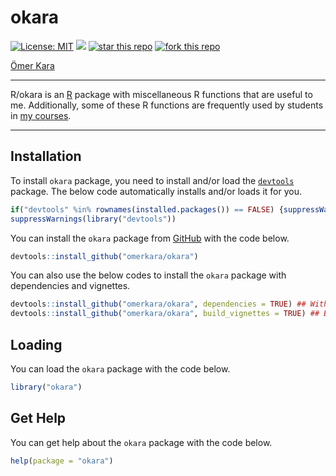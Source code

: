 
<!-- README.md is generated from README.Rmd. Please edit that file -->

# okara

<!-- badges: start -->

[![License:
MIT](https://img.shields.io/badge/license-MIT-blue.svg)](https://cran.r-project.org/web/licenses/MIT)
[![](https://img.shields.io/badge/devel%20version-1.0.1-blue.svg)](https://github.com/omerkara/okara)
[![star this
repo](https://githubbadges.com/star.svg?user=omerkara&repo=okara&style=default)](https://github.com/omerkara/okara)
[![fork this
repo](https://githubbadges.com/fork.svg?user=omerkara&repo=okara&style=default)](https://github.com/omerkara/okara/fork)
<!-- badges: end -->

[Ömer
Kara](https://drive.google.com/file/d/1riCNALzVc6QsYIGVIlfGYIeEqMLQ_jfQ/preview)

------------------------------------------------------------------------

R/okara is an [R](https://www.r-project.org/) package with miscellaneous
R functions that are useful to me. Additionally, some of these R
functions are frequently used by students in [my
courses](https://akademiekonometri.netlify.app/courses/).

------------------------------------------------------------------------

## Installation

To install `okara` package, you need to install and/or load the
[`devtools`](https://devtools.r-lib.org//index.html) package. The below
code automatically installs and/or loads it for you.

``` r
if("devtools" %in% rownames(installed.packages()) == FALSE) {suppressWarnings(install.packages("devtools"))}
suppressWarnings(library("devtools"))
```

You can install the `okara` package from
[GitHub](https://github.com/omerkara/okara) with the code below.

``` r
devtools::install_github("omerkara/okara")
```

You can also use the below codes to install the `okara` package with
dependencies and vignettes.

``` r
devtools::install_github("omerkara/okara", dependencies = TRUE) ## With dependencies.
devtools::install_github("omerkara/okara", build_vignettes = TRUE) ## Builds the vignette on the fly.
```

## Loading

You can load the `okara` package with the code below.

``` r
library("okara")
```

## Get Help

You can get help about the `okara` package with the code below.

``` r
help(package = "okara")
```

